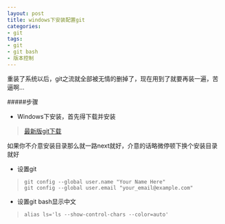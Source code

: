 ```yaml
---
layout: post
title: windows下安装配置git
categories:
- git
tags:
- git
- git bash
- 版本控制
---
```


重装了系统以后，git之流就全部被无情的删掉了，现在用到了就要再装一遍，苦逼啊...

#####步骤
+ Windows下安装，首先得下载并安装
> [最新版git下载](http://git-scm.com/downloads)    

如果你不介意安装目录那么就一路next就好，介意的话略微停顿下换个安装目录就好  

+ 设置git
> `git config --global user.name "Your Name Here"`   
> `git config --global user.email "your_email@example.com"`

+ 设置git bash显示中文
> `alias ls='ls --show-control-chars --color=auto'`
